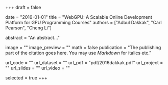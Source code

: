 +++
draft = false

date = "2016-01-01"
title = "WebGPU: A Scalable Online Development Platform for GPU Programming Courses"
authors = ["Adbul Dakkak", "Carl Pearson", "Cheng Li"]

abstract = "An abstract..."

image = ""
image_preview = ""
math = false
publication = "The publishing part of the citation goes here. You may use *Markdown* for italics etc."

url_code = ""
url_dataset = ""
url_pdf = "pdf/2016dakkak.pdf"
url_project = ""
url_slides = ""
url_video = ""

selected = true
+++